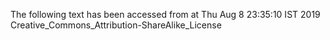 The following text has been accessed from at Thu Aug 8 23:35:10 IST 2019
Creative_Commons_Attribution-ShareAlike_License
